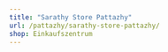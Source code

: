 ```yaml
---
title: "Sarathy Store Pattazhy"
url: /pattazhy/sarathy-store-pattazhy/
shop: Einkaufszentrum
---
```

